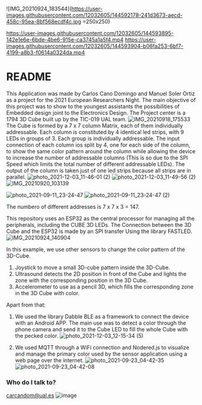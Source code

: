 ![IMG_20210924_183544](https://user-images.githubusercontent.com/12032605/144592178-241d3673-aecd-458c-95ea-8bf568ecdf4c.jpg =250x250)


https://user-images.githubusercontent.com/12032605/144593895-142e1e6e-6bde-4be6-915e-ca3745a1a5f4.mp4
https://user-images.githubusercontent.com/12032605/144593904-b06fa253-6bf7-4199-a8b3-f0614a0324da.mp4

# README #
This Application was made by Carlos Cano Domingo and Manuel Soler Ortiz as a project for the 2021 European Researchers Night.
The main objective of this project was to show to the youngest assistants the possibilities of Embedded design joint to the Electronics Design. 
The Project center is a 1794 3D Cube built up by the TIC-019 UAL team.
![IMG_20210918_175533](https://user-images.githubusercontent.com/12032605/144584135-14942414-0c22-43df-b1fe-a70222d4b9f4.jpg)
The Cube is formed by a 7 x 7 column Matrix, each of them individually addressable. Each column is constituted by 4 identical led strips, with 9 LEDs in groups of 3. Each group is individually addressable. 
The input connection of each column ios split by 4, one for each side of the column, to show the same color pattern around the column while allowing the device to increase the number of addressable columns (This is so due to the SPI Speed which limits the total number of different addressable LEDs). The output of the column is taken just of one led strips because all strips are in parallel.
![photo_2021-12-03_11-46-01 (2)](https://user-images.githubusercontent.com/12032605/144590407-bee738f2-8405-4f0e-9213-099994b79063.jpg)
![photo_2021-12-03_11-49-56 (2)](https://user-images.githubusercontent.com/12032605/144590394-472c8d21-3701-468c-bb27-16e2737ef07e.jpg)
![IMG_20210920_103139](https://user-images.githubusercontent.com/12032605/144592205-08c170d6-87de-4e97-85c2-835cb3cb43eb.jpg)

![photo_2021-09-11_23-24-47](https://user-images.githubusercontent.com/12032605/144588555-f8debddd-259b-4b3f-8d57-fd4ccd48eb0a.jpg)
![photo_2021-09-11_23-24-47 (2)](https://user-images.githubusercontent.com/12032605/144588561-c551bf21-66bc-44fc-aa62-57cd23e11178.jpg)

The numbero of different addresses is 7 x 7 x 3 = 147.


This repository uses an ESP32 as the central processor for managing all the peripherals, including the CUBE 3D LEDs. 
The Connection between the 3D Cube and the ESP32 is made by an SPI transfer Using the library FASTLED.
![IMG_20210924_140904](https://user-images.githubusercontent.com/12032605/144593162-5a099aeb-b24c-4954-af2d-d59cd6099dee.jpg)

In this example, we use other sensors to change the color pattern of the 3D-Cube. 
1. Joystick to move a small 3D-cube pattern inside the 3D-Cube.
2. Ultrasound detects the 2D position in front of the Cube and lights the zone with the corresponding position in the 3D Cube.
3. Accelerometer to use as a pencil 3D, which fills the corresponding zone in the 3D Cube with color.

Apart from that:
1. We used the library Dabble BLE as a framework to connect the device with an  Android APP. The main use was to detect a color through the phone camera and send it to the Cube LED to fill the whole Cube with the pecked color.
![photo_2021-12-03_12-15-34 (5)](https://user-images.githubusercontent.com/12032605/144593813-93ec4425-6ced-4cd8-a0b4-73a44b5d5c96.jpg)

3. We used MQTT through a WiFi connection and Nodered.js to visualize and manage the primary color used by the sensor application using a web page over the internet.
![photo_2021-09-23_04-42-35](https://user-images.githubusercontent.com/12032605/144593830-bb145617-0121-4407-8eea-46ef9b1f5574.jpg)
![photo_2021-09-23_04-42-08](https://user-images.githubusercontent.com/12032605/144593844-5c2c6483-d326-4232-8bff-df13e9f064fe.jpg)

### Who do I talk to? ###
carcandom@ual.es
![image](https://user-images.githubusercontent.com/12032605/144584634-254a1ca0-02f3-4f18-ba3b-258a033543b6.png)
